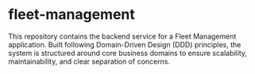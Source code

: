 # fleet-management
This repository contains the backend service for a Fleet Management application. Built following Domain-Driven Design (DDD) principles, the system is structured around core business domains to ensure scalability, maintainability, and clear separation of concerns.

